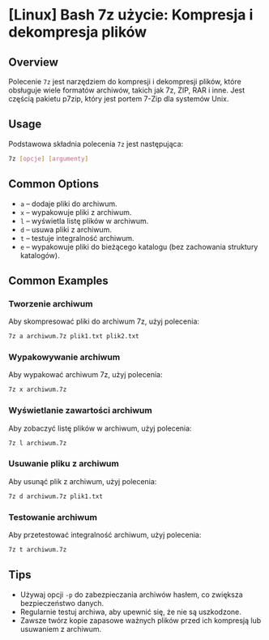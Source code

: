 # [Linux] Bash 7z użycie: Kompresja i dekompresja plików

## Overview
Polecenie `7z` jest narzędziem do kompresji i dekompresji plików, które obsługuje wiele formatów archiwów, takich jak 7z, ZIP, RAR i inne. Jest częścią pakietu p7zip, który jest portem 7-Zip dla systemów Unix.

## Usage
Podstawowa składnia polecenia `7z` jest następująca:

```bash
7z [opcje] [argumenty]
```

## Common Options
- `a` – dodaje pliki do archiwum.
- `x` – wypakowuje pliki z archiwum.
- `l` – wyświetla listę plików w archiwum.
- `d` – usuwa pliki z archiwum.
- `t` – testuje integralność archiwum.
- `e` – wypakowuje pliki do bieżącego katalogu (bez zachowania struktury katalogów).

## Common Examples

### Tworzenie archiwum
Aby skompresować pliki do archiwum 7z, użyj polecenia:

```bash
7z a archiwum.7z plik1.txt plik2.txt
```

### Wypakowywanie archiwum
Aby wypakować archiwum 7z, użyj polecenia:

```bash
7z x archiwum.7z
```

### Wyświetlanie zawartości archiwum
Aby zobaczyć listę plików w archiwum, użyj polecenia:

```bash
7z l archiwum.7z
```

### Usuwanie pliku z archiwum
Aby usunąć plik z archiwum, użyj polecenia:

```bash
7z d archiwum.7z plik1.txt
```

### Testowanie archiwum
Aby przetestować integralność archiwum, użyj polecenia:

```bash
7z t archiwum.7z
```

## Tips
- Używaj opcji `-p` do zabezpieczania archiwów hasłem, co zwiększa bezpieczeństwo danych.
- Regularnie testuj archiwa, aby upewnić się, że nie są uszkodzone.
- Zawsze twórz kopie zapasowe ważnych plików przed ich kompresją lub usuwaniem z archiwum.